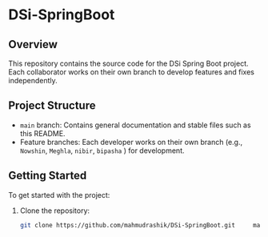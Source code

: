 # DSi-SpringBoot

## Overview
This repository contains the source code for the DSi Spring Boot project. Each collaborator works on their own branch to develop features and fixes independently.

## Project Structure
- `main` branch: Contains general documentation and stable files such as this README.
- Feature branches: Each developer works on their own branch (e.g., `Nowshin`, `Meghla`, `nibir`, `bipasha` ) for development.

## Getting Started
To get started with the project:

1. Clone the repository:
   ```bash
   git clone https://github.com/mahmudrashik/DSi-SpringBoot.git     make it more professional
